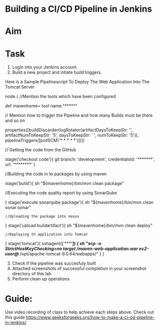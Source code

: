 # Building a CI/CD Pipeline in Jenkins

# Aim


# Task
1. Login into your Jenkins account. 
2. Build a new project and intiate build triggers.

Here is a Sample Pipelinescript To Deploy The Web Application Into The Tomcat Server

node
{
   //Mention the tools which have been configured
   
   def mavenhome= tool name:"*****"
   
   // Mention how to trigger the Pipeline and how many Builds must be there and so on 
   
   properties([buildDiscarder(logRotator(artifactDaysToKeepStr: 
   '', artifactNumToKeepStr: '5', daysToKeepStr: '
   ', numToKeepStr: '5')), pipelineTriggers([pollSCM('* * * * *')])])
   
   // Getting the code from the GitHub
   
   stage('checkout code'){
       git branch: 'development', credentialsId: '*******', url: '********'
   }

   //Building the code in to packages by using maven 
    
   stage('build'){ 
       sh "${mavenhome}/bin/mvn clean package"
       
   //Executing the code quality report by using SonarQube
      
   }
   stage('execute sonarqube package'){
        sh "${mavenhome}/bin/mvn clean sonar:sonar"

    //Uploading the package into nexus
    
   }
   stage('upload buildartifact'){
       sh "${mavenhome}/bin/mvn clean deploy"
    
    //Deploying th application into Tomcat
       
   }
   stage('tomcat'){
       sshagent(['**********']) {
       sh "scp -o  StrictHostKeyChecking=no target
       /maven-web-application.war ec2-user@*******:/opt/apache-tomcat-9.0.64/webapps/"
}
   }


3. Check if the pipeline was succesfuly built
4. Attached screenshots of successful completion in your screenshot directory of this lab
5. Perform clean up operations


# Guide:
Use video recording of class to help achieve each steps above.
Check out this guide https://www.geeksforgeeks.org/how-to-make-a-ci-cd-pipeline-in-jenkins/
